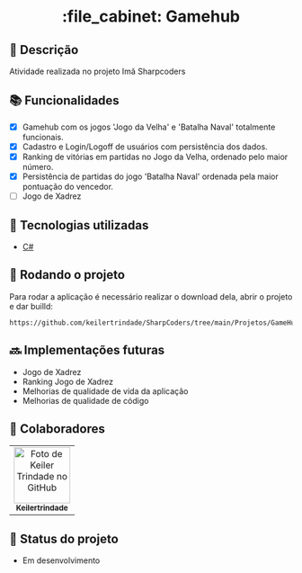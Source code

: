 <h1 align="center">:file_cabinet: Gamehub</h1>

## :memo: Descrição
Atividade realizada no projeto Imã Sharpcoders

## :books: Funcionalidades
- [x] Gamehub com os jogos 'Jogo da Velha' e 'Batalha Naval' totalmente funcionais.
- [x] Cadastro e Login/Logoff de usuários com persistência dos dados.
- [x] Ranking de vitórias em partidas no Jogo da Velha, ordenado pelo maior número.
- [x] Persistência de partidas do jogo 'Batalha Naval' ordenada pela maior pontuação do vencedor.
- [ ] Jogo de Xadrez

## :wrench: Tecnologias utilizadas
* [C#](https://learn.microsoft.com/pt-br/dotnet/csharp/)

## :rocket: Rodando o projeto
Para rodar a aplicação é necessário realizar o download dela, abrir o projeto e dar builld:
```
https://github.com/keilertrindade/SharpCoders/tree/main/Projetos/GameHub
```

## :soon: Implementações futuras
* Jogo de Xadrez
* Ranking Jogo de Xadrez
* Melhorias de qualidade de vida da aplicação
* Melhorias de qualidade de código

## :handshake: Colaboradores
<table>
  <tr>
    <td align="center">
      <a href="https://github.com/keilertrindade">
        <img src="https://avatars.githubusercontent.com/u/31934263?s=400&u=25960e9bb8c9854c6bccd63307542d494855bc1d&v=4" width="100px;" alt="Foto de Keiler Trindade no GitHub"/><br>
        <sub>
          <b>Keilertrindade</b>
        </sub>
      </a>
    </td>
  </tr>
</table>

## :dart: Status do projeto
* Em desenvolvimento